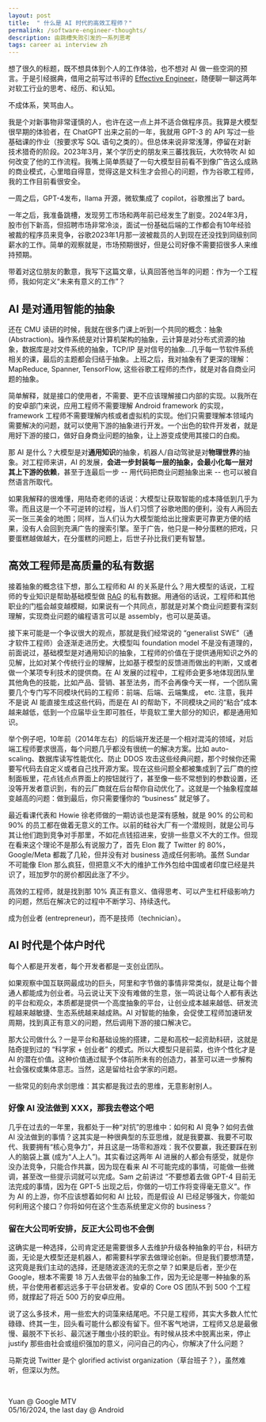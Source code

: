 ```yaml
---
layout: post
title:  " 什么是 AI 时代的高效工程师？"
permalink: /software-engineer-thoughts/
description: 由跳槽失败引发的一系列思考
tags: career ai interview zh
---
```


想了很久的标题，既不想具体到个人的工作体验，也不想对 AI 做一些空洞的预言。于是引经据典，借用之前写过书评的 [Effective Engineer](/effective-engineer)，随便聊一聊这两年对软工行业的思考、经历、和认知。

不成体系，笑骂由人。

我是个对新事物非常谨慎的人，也许在这一点上并不适合做程序员。我算是大模型很早期的体验者，在 ChatGPT 出来之前的一年，我就用 GPT-3 的 API 写过一些基础课的作业（按要求写 SQL 语句之类的）。但总体来说非常浅薄，停留在对新技术猎奇的阶段。2023年3月，某个学历史的朋友来三蕃找我玩，大吹特吹 AI 如何改变了他的工作流程。我嘴上简单质疑了一句大模型目前看不到像广告这么成熟的商业模式，心里暗自得意，觉得这是文科生才会担心的问题，作为谷歌工程师，我的工作目前看很安全。

一周之后，GPT-4发布，llama 开源，微软集成了 copilot，谷歌推出了 bard。

一年之后，我准备跳槽，发现劳工市场和两年前已经发生了剧变。2024年3月，股市创下新高，但招聘市场非常冷淡，面试一份基础后端的工作都会有10年经验被裁的程序员来竞争，谷歌2023年1月那一波被裁员的人到现在还没找到同级别同薪水的工作。简单的观察就是，市场预期很好，但是公司好像不需要招很多人来维持预期。

带着对这位朋友的歉意，我写下这篇文章，认真回答他当年的问题：作为一个工程师，我如何定义“未来有意义的工作”？

## AI 是对通用智能的抽象
还在 CMU 读研的时候，我就在很多门课上听到一个共同的概念：抽象 (Abstraction)。操作系统是对计算机架构的抽象，云计算是对分布式资源的抽象，数据库是对文件系统的抽象，TCP/IP 是对信号的抽象...几乎每一节软件系统相关的课，最后的主题都会归结于抽象。上班之后，我对抽象有了更深的理解：MapReduce, Spanner, TensorFlow, 这些谷歌工程师的杰作，就是对各自商业问题的抽象。

简单解释，就是接口的使用者，不需要、更不应该理解接口内部的实现。以我所在的安卓部门来说，应用工程师不需要理解 Android framework 的实现，framework 工程师不需要理解内核或者虚拟机的实现。他们只需要理解本领域内需要解决的问题，就可以使用下游的抽象进行开发。一个出色的软件开发者，就是用好下游的接口，做好自身商业问题的抽象，让上游变成使用其接口的白痴。

那 AI 是什么？大模型是对**通用知识**的抽象，机器人/自动驾驶是对**物理世界**的抽象。对工程师来讲，AI 的发展，**会进一步封装每一层的抽象，会最小化每一层对其上下游的依赖**，甚至于连最后一步 -- 用代码把商业问题抽象出来 -- 也可以被自然语言所取代。

如果我解释的很难懂，用陆奇老师的话说：大模型让获取智能的成本降低到几乎为零。而且这是一个不可逆转的过程，当人们习惯了谷歌地图的便利，没有人再回去买一张三美金的地图；同样，当人们认为大模型能给出比搜索更可靠更方便的结果，没有人会回到充满广告的搜索引擎。至于广告，他只是一种分蛋糕的把戏，只要蛋糕越做越大，在分蛋糕的问题上，后世子孙比我们更有智慧。

## 高效工程师是高质量的私有数据
接着抽象的概念往下想，那么工程师和 AI 的关系是什么？用大模型的话说，工程师的专业知识是帮助基础模型做 [RAG](https://blogs.nvidia.com/blog/what-is-retrieval-augmented-generation/) 的私有数据。用通俗的话说，工程师和其他职业的门槛会越变越模糊，如果说有一个共同点，那就是对某个商业问题要有深刻理解，实现商业问题的编程语言可以是 assembly，也可以是英语。

接下来可能是一个争议很大的观点，那就是我们经常说的 “generalist SWE”（通才软件工程师）会逐渐走进历史。大模型叫 foundation model 不是没有道理的，前面说过，基础模型是对通用知识的抽象，工程师的价值在于提供通用知识之外的见解，比如对某个传统行业的理解，比如基于模型的反馈进而做出的判断，又或者做一个某项专利技术的提供商。在 AI 发展的过程中，工程师会更多地体现团队里其他角色的技能，比如产品、营销、甚至法务，而不会再像今天一样，一个团队需要几个专门写不同模块代码的工程师：前端、后端、云端集成， etc. 注意，我并不是说 AI 能直接生成这些代码，而是在 AI 的帮助下，不同模块之间的“粘合”成本越来越低，低到一个应届毕业生即可胜任，毕竟软工里大部分的知识，都是通用知识。

举个例子吧，10年前（2014年左右）的后端开发还是一个相对混沌的领域，对后端工程师要求很高，每个问题几乎都没有很统一的解决方案。比如 auto-scaling、数据库读写性能优化、防止 DDOS 攻击这些经典问题，那个时候你还需要写代码去自定义或者自己找开源方案。现在这些问题全都被集成到了云厂商的控制面板里，花点钱点点界面上的按钮就行了，甚至像一些不常想到的参数设置，还没等开发者意识到，有的云厂商就在后台帮你自动优化了。这就是一个抽象程度越变越高的问题：做到最后，你只需要懂你的 “business” 就足够了。

最近看课代表和 Howie 徐老师做的一期访谈也是深有感触，就是 90% 的公司和 90% 的员工都在做着无意义的工作。以前的硅谷大厂有一个潜规则，就是公司与其让他们跑到竞争对手那里，不如花点钱招进来，安排一些意义不大的工作。但现在看来这个理论不是那么有说服力了，首先 Elon 裁了 Twitter 的 80%，Google/Meta 都裁了几轮，但并没有对 business 造成任何影响。虽然 Sundar 不可能像 Elon 那么疯狂，但把意义不大的维护工作外包给中国或者印度已经是共识了，班加罗尔的房价都因此涨了不少。

高效的工程师，就是找到那 10% 真正有意义、值得思考、可以产生杠杆级影响力的问题，然后在解决它的过程中不断学习、持续迭代。

成为创业者 (entrepreneur)，而不是技师（technician）。

## AI 时代是个体户时代
每个人都是开发者，每个开发者都是一支创业团队。

如果观察中国互联网最成功的巨头，阿里和字节做的事情非常类似，就是让每个普通人都能成为创业者。马云说让天下没有难做的生意，张一鸣说让每个人都有表达的平台和观众，本质都是提供一个高度抽象的平台，让创业成本越来越低、研发流程越来越敏捷、生态系统越来越成熟。AI 对智能的抽象，会促使工程师加速研发周期，找到真正有意义的问题，然后调用下游的接口解决它。

那大公司做什么？一是平台和基础设施的搭建，二是和高校一起资助科研，这就是陆奇提到过的 “科学家 + 创业者” 的模式。所以大模型只是前菜，也许个性化才是 AI 的潜在价值。这种价值通过赋予个体前所未有的创造力，甚至可以进一步解构社会强权或集体意志。当然，这是留给社会学家的问题。

一些常见的刻舟求剑思维：其实都是我过去的思维，无意影射别人。
### 好像 AI 没法做到 XXX，那我去卷这个吧
几乎在过去的一年里，我都处于一种“对抗”的思维中：如何和 AI 竞争？如何去做 AI 没法做到的事情？这其实是一种很典型的东亚思维，就是我要赢、我要不可取代、我要拥有“核心竞争力”，并且这是一场零和游戏：我不仅要赢，我还要踩在别人的脑袋上赢 (成为“人上人”)。其实看过这两年 AI 进展的人都会有感受，就是你没办法竞争，只能合作共赢，因为现在看来 AI 不可能完成的事情，可能做一些微调，甚至改一些提示词就可以完成。Sam 之前讲过 “不要想着去做 GPT-4 目前无法完成的事情，因为在 GPT-5 出现之后，你做的一切工作将变得毫无意义”。作为 AI 的上游，你不应该想着如何和 AI 比较，而是假设 AI 已经足够强大，你能如何利用这个接口？你将如何在这个生态系统里定义你的 business？

### 留在大公司听安排，反正大公司也不会倒
这确实是一种选择，公司肯定还是需要很多人去维护升级各种抽象的平台，科研方面，无论是大模型还是机器人，都需要科学家去做理论创新。但是我们要想清楚，这究竟是我们主动的选择，还是随波逐流的无奈之举？如果是后者，至少在 Google，根本不需要 18 万人去做平台的抽象工作，因为无论是哪一种抽象的系统，平台使用者都远远多于平台研发者。安卓的 Core OS 团队不到 500 个工程师，就撑起了将近 500 万的安卓应用。

说了这么多技术，用一些宏大的词藻来结尾吧。不只是工程师，其实大多数人忙忙碌碌、终其一生，回头看可能什么都没有留下。但不客气地讲，工程师又总是最傲慢、最脱不下长衫、最沉迷于雕虫小技的职业。有时候从技术中脱离出来，停止 justify 那些由社会或组织强加的意义，问问自己的内心，你解决了什么问题？

马斯克说 Twitter 是个 glorified activist organization（草台班子？），虽然难听，但深以为然。

&nbsp;

Yuan @ Google MTV<br>
05/16/2024, the last day @ Android